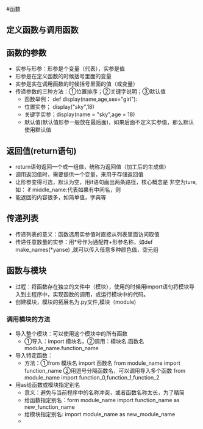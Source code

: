 #函数
## 定义函数与调用函数
## 函数的参数
  - 实参与形参：形参是个变量（代表），实参是值
  - 形参是在定义函数的时候括号里面的变量
  - 实参是实在调用函数的时候括号里面的值（或变量）
  - 传递参数的三种方法：①位置排序；②关键字说明；③默认值
    - 函数举例：
      def display(name,age,sex="girl"):
    - 位置实参； display("sky",18)
    - 关键字实参；display(name = "sky",age = 18)
    - 默认值(默认值形参一般放在最后面)，如果后面不定义实参值，那么默认使用默认值
## 返回值(return语句)
  - return语句返回一个或一组值，统称为返回值（加工后的生成值）
  - 调用返回值时，需要提供一个变量，来用于存储返回值
  -  让形参变得可选，默认为空，用if语句画出两条路径，核心概念是 非空为ture,如： if middle_name:代表如果有中间名，则
  - 能返回的内容很多，如简单值，字典等
## 传递列表
  - 传递列表的意义：函数选用实参值时直接从列表里面访问取值
  - 传递任意数量的实参：用*号作为通配符+形参名称，如def make_names(*yanse) ,就可以传入任意多种颜色值，空元组
## 函数与模块
  - 过程：将函数存在独立的文件中（模块），使用的时候用import语句将模块导入到主程序中，实现函数的调用，或运行模块中的代码。
  - 创建模块，模块的拓展名为.py文件,模块（module)
### 调用模块的方法
  - 导入整个模块：可以使用这个模块中的所有函数
    - ①导入：import 模块名，②调用：模块名.函数名
          module_name.function_name
  - 导入特定函数：
    - 方法：①from 模块名 import 函数名
           from module_name import function_name
           ②用逗号分隔函数名，可以调用导入多个函数
           from module_name import function_0,function_1,function_2
  - 用as给函数或模块指定别名
    - 意义：避免与当前程序中的名称冲突，或者函数名称太长，为了精简
    - 给函数指定别名：form module_name import function_name as new_function_name
    - 给模块指定别名: import module_name as new_module_name
    - 
                